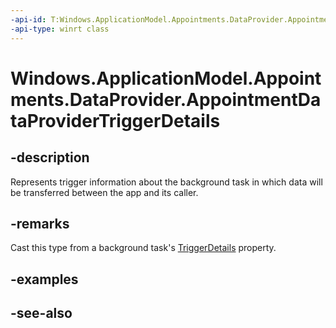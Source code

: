 ```yaml
---
-api-id: T:Windows.ApplicationModel.Appointments.DataProvider.AppointmentDataProviderTriggerDetails
-api-type: winrt class
---
```


<!-- Class syntax.
public class AppointmentDataProviderTriggerDetails : Windows.ApplicationModel.Appointments.DataProvider.IAppointmentDataProviderTriggerDetails
-->

# Windows.ApplicationModel.Appointments.DataProvider.AppointmentDataProviderTriggerDetails

## -description
Represents trigger information about the background task in which data will be transferred between the app and its caller.

## -remarks
Cast this type from a background task's [TriggerDetails](../windows.applicationmodel.background/ibackgroundtaskinstance_triggerdetails.md) property.

## -examples

## -see-also
